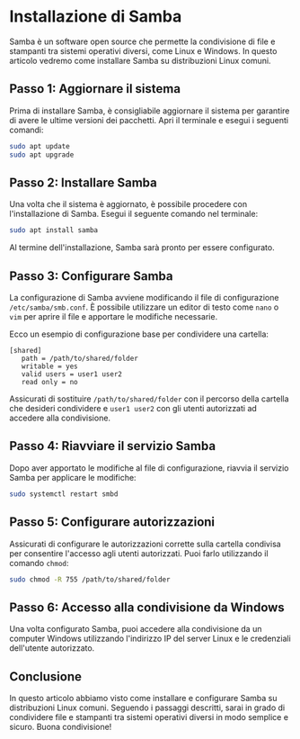 # Installazione di Samba

Samba è un software open source che permette la condivisione di file e stampanti tra sistemi operativi diversi, come Linux e Windows. In questo articolo vedremo come installare Samba su distribuzioni Linux comuni.

## **Passo 1: Aggiornare il sistema**

Prima di installare Samba, è consigliabile aggiornare il sistema per garantire di avere le ultime versioni dei pacchetti. Apri il terminale e esegui i seguenti comandi:

```bash
sudo apt update
sudo apt upgrade
```

## **Passo 2: Installare Samba**

Una volta che il sistema è aggiornato, è possibile procedere con l'installazione di Samba. Esegui il seguente comando nel terminale:

```bash
sudo apt install samba
```

Al termine dell'installazione, Samba sarà pronto per essere configurato.

## **Passo 3: Configurare Samba**

La configurazione di Samba avviene modificando il file di configurazione `/etc/samba/smb.conf`. È possibile utilizzare un editor di testo come `nano` o `vim` per aprire il file e apportare le modifiche necessarie. 

Ecco un esempio di configurazione base per condividere una cartella:

```plaintext
[shared]
   path = /path/to/shared/folder
   writable = yes
   valid users = user1 user2
   read only = no
```

Assicurati di sostituire `/path/to/shared/folder` con il percorso della cartella che desideri condividere e `user1 user2` con gli utenti autorizzati ad accedere alla condivisione.

## **Passo 4: Riavviare il servizio Samba**

Dopo aver apportato le modifiche al file di configurazione, riavvia il servizio Samba per applicare le modifiche:

```bash
sudo systemctl restart smbd
```

## **Passo 5: Configurare autorizzazioni**

Assicurati di configurare le autorizzazioni corrette sulla cartella condivisa per consentire l'accesso agli utenti autorizzati. Puoi farlo utilizzando il comando `chmod`:

```bash
sudo chmod -R 755 /path/to/shared/folder
```

## **Passo 6: Accesso alla condivisione da Windows**

Una volta configurato Samba, puoi accedere alla condivisione da un computer Windows utilizzando l'indirizzo IP del server Linux e le credenziali dell'utente autorizzato.

## **Conclusione**

In questo articolo abbiamo visto come installare e configurare Samba su distribuzioni Linux comuni. Seguendo i passaggi descritti, sarai in grado di condividere file e stampanti tra sistemi operativi diversi in modo semplice e sicuro. Buona condivisione!